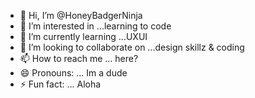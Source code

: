 - 👋 Hi, I’m @HoneyBadgerNinja
- 👀 I’m interested in ...learning to code
- 🌱 I’m currently learning ...UXUI
- 💞️ I’m looking to collaborate on ...design skillz & coding
- 📫 How to reach me ... here?
- 😄 Pronouns: ... Im a dude
- ⚡ Fun fact: ... Aloha

<!---
HoneyBadgerNinja/HoneyBadgerNinja is a ✨ special ✨ repository because its `README.md` (this file) appears on your GitHub profile.
You can click the Preview link to take a look at your changes.
--->
